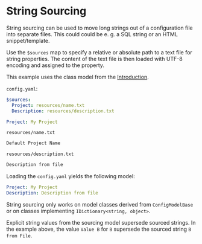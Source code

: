 # String Sourcing

String sourcing can be used to move long strings out of a configuration file
into separate files.
This could could be e. g. a SQL string or an HTML snippet/template.

Use the `$sources` map to specify a relative or absolute path to a text file
for string properties.
The content of the text file is then loaded with UTF-8 encoding
and assigned to the property.

This example uses the class model from the [Introduction](intro.md).

`config.yaml`:

```yaml
$sources:
  Project: resources/name.txt
  Description: resources/description.txt

Project: My Project
```

`resources/name.txt`

```txt
Default Project Name
```

`resources/description.txt`

```txt
Description from file
```

Loading the `config.yaml` yields the following model:

```yaml
Project: My Project
Description: Description from file
```

String sourcing only works on model classes derived from `ConfigModelBase`
or on classes implementing `IDictionary<string, object>`.

Explicit string values from the sourcing model supersede sourced strings.
In the example above, the value `Value B` for `B` supersede the sourced
string `B from File`.
